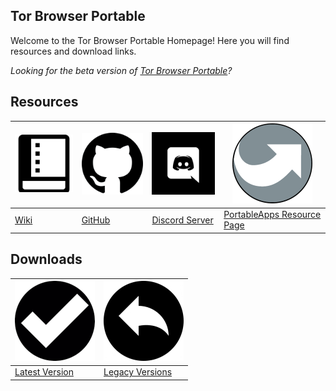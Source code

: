 ## Tor Browser Portable
Welcome to the Tor Browser Portable Homepage! Here you will find resources and download links.

*Looking for the beta version of [Tor Browser Portable](https://jarlpenguin.github.io/TorBrowserBetaPortable)?*
## Resources
|![Wiki](https://github.com/JarlPenguin/JarlPenguin.github.io/blob/master/assets/icons/Octicons-repo.png)|![GitHub](https://github.com/JarlPenguin/JarlPenguin.github.io/blob/master/assets/icons/Octicons-mark-github.png)|![Discord Server](https://github.com/JarlPenguin/JarlPenguin.github.io/blob/master/assets/icons/Discord-Emblem.png)|![PortableApps Resource Page](https://github.com/JarlPenguin/JarlPenguin.github.io/blob/master/assets/icons/PortableApps.png)|   
|-------------------------------------------------------------------|---------------------------------------------------------------------------------------------------------------------------|----------------------------------------------|-------------------------------------------------------------------|
|[Wiki](https://github.com/JarlPenguin/TorBrowserPortable/wiki)|[GitHub](https://github.com/JarlPenguin/TorBrowserPortable)|[Discord Server](https://discord.gg/VVuZHqT)|[PortableApps Resource Page](https://portableapps.com/node/58825)|
## Downloads
|![Latest Version](https://github.com/JarlPenguin/JarlPenguin.github.io/blob/master/assets/icons/latest.png)|![GitHub](https://github.com/JarlPenguin/JarlPenguin.github.io/blob/master/assets/icons/previous.png)|
|-------------------------------------------------------------------|---------------------------------------------------------------------------------------------------------------------------|
|[Latest Version](https://github.com/JarlPenguin/TorBrowserPortable/releases/download/8.0.3.995/TorBrowserPortable_8.0.4_Dev_Test_5.paf.exe)|[Legacy Versions](https://github.com/JarlPenguin/TorBrowserPortable/releases)|
